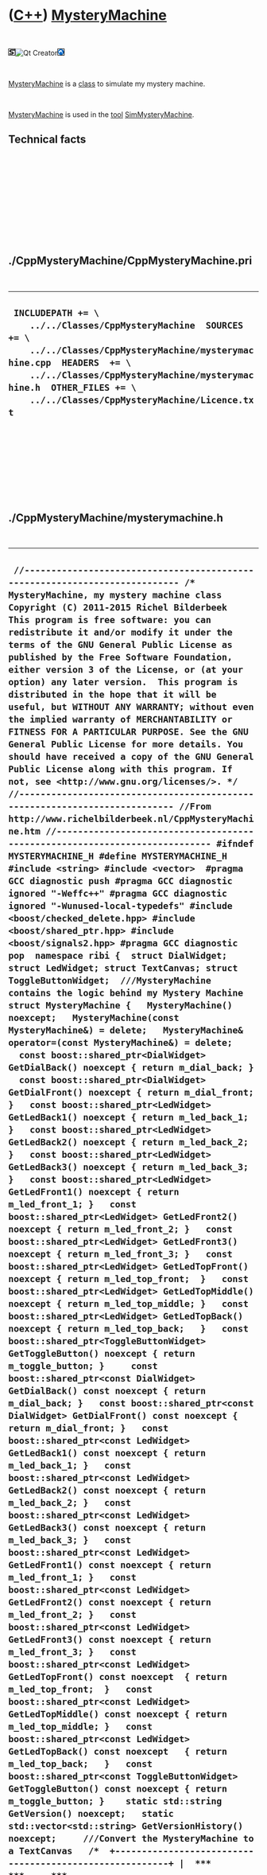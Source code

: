 



 

 

 

 

 

([C++](Cpp.htm)) [MysteryMachine](CppMysteryMachine.htm)
========================================================

 

![STL](PicStl.png)![Qt
Creator](PicQtCreator.png)![Lubuntu](PicLubuntu.png)

 

[MysteryMachine](CppMysteryMachine.htm) is a [class](CppClass.htm) to
simulate my mystery machine.

 

[MysteryMachine](CppMysteryMachine.htm) is used in the [tool](Tools.htm)
[SimMysteryMachine](ToolSimMysteryMachine.htm).

Technical facts
---------------

 

 

 

 

 

 

./CppMysteryMachine/CppMysteryMachine.pri
-----------------------------------------

 

  --------------------------------------------------------------------------------------------------------------------------------------------------------------------------------------------------------------------------------------------------------------------
  ` INCLUDEPATH += \     ../../Classes/CppMysteryMachine  SOURCES += \     ../../Classes/CppMysteryMachine/mysterymachine.cpp  HEADERS  += \     ../../Classes/CppMysteryMachine/mysterymachine.h  OTHER_FILES += \     ../../Classes/CppMysteryMachine/Licence.txt`
  --------------------------------------------------------------------------------------------------------------------------------------------------------------------------------------------------------------------------------------------------------------------

 

 

 

 

 

./CppMysteryMachine/mysterymachine.h
------------------------------------

 

  ----------------------------------------------------------------------------------------------------------------------------------------------------------------------------------------------------------------------------------------------------------------------------------------------------------------------------------------------------------------------------------------------------------------------------------------------------------------------------------------------------------------------------------------------------------------------------------------------------------------------------------------------------------------------------------------------------------------------------------------------------------------------------------------------------------------------------------------------------------------------------------------------------------------------------------------------------------------------------------------------------------------------------------------------------------------------------------------------------------------------------------------------------------------------------------------------------------------------------------------------------------------------------------------------------------------------------------------------------------------------------------------------------------------------------------------------------------------------------------------------------------------------------------------------------------------------------------------------------------------------------------------------------------------------------------------------------------------------------------------------------------------------------------------------------------------------------------------------------------------------------------------------------------------------------------------------------------------------------------------------------------------------------------------------------------------------------------------------------------------------------------------------------------------------------------------------------------------------------------------------------------------------------------------------------------------------------------------------------------------------------------------------------------------------------------------------------------------------------------------------------------------------------------------------------------------------------------------------------------------------------------------------------------------------------------------------------------------------------------------------------------------------------------------------------------------------------------------------------------------------------------------------------------------------------------------------------------------------------------------------------------------------------------------------------------------------------------------------------------------------------------------------------------------------------------------------------------------------------------------------------------------------------------------------------------------------------------------------------------------------------------------------------------------------------------------------------------------------------------------------------------------------------------------------------------------------------------------------------------------------------------------------------------------------------------------------------------------------------------------------------------------------------------------------------------------------------------------------------------------------------------------------------------------------------------------------------------------------------------------------------------------------------------------------------------------------------------------------------------------------------------------------------------------------------------------------------------------------------------------------------------------------------------------------------------------------------------------------------------------------------------------------------------------------------------------------------------------------------------------------------------------------------------------------------------------------------------------------------------------------------------------------------------------------------------------------------------------------------------------------------------------------------------------------------------------------------------------------------------------------------------------------------------------------------------------------------------------------------------------------------------------------------------------------------------------------------------------------------------------------------------------------------------------------------------------------------------------------------------------------------------------------------------------------------------------------------------------------------------------------------------------------------------------------------------------------------------------------------------------------------------------------------------------------------------------------------------------------------------------------------------------------------------------------------------------------------------------------------------------------------------------------------------------------------------------------------------------------------------------------------------------------------------------------------------------------------------------------------------------------------------------------------------------------------------------------------------------------------------------------------------------------------------------------------------------------------------------------------------------------------------------------------------------------------------------------------------------------------------------------------------------------------------------------------------------------------------------------------------------------------------------------------------------------------------------------------------------------------------------------
  ` //--------------------------------------------------------------------------- /* MysteryMachine, my mystery machine class Copyright (C) 2011-2015 Richel Bilderbeek  This program is free software: you can redistribute it and/or modify it under the terms of the GNU General Public License as published by the Free Software Foundation, either version 3 of the License, or (at your option) any later version.  This program is distributed in the hope that it will be useful, but WITHOUT ANY WARRANTY; without even the implied warranty of MERCHANTABILITY or FITNESS FOR A PARTICULAR PURPOSE. See the GNU General Public License for more details. You should have received a copy of the GNU General Public License along with this program. If not, see <http://www.gnu.org/licenses/>. */ //--------------------------------------------------------------------------- //From http://www.richelbilderbeek.nl/CppMysteryMachine.htm //--------------------------------------------------------------------------- #ifndef MYSTERYMACHINE_H #define MYSTERYMACHINE_H  #include <string> #include <vector>  #pragma GCC diagnostic push #pragma GCC diagnostic ignored "-Weffc++" #pragma GCC diagnostic ignored "-Wunused-local-typedefs" #include <boost/checked_delete.hpp> #include <boost/shared_ptr.hpp> #include <boost/signals2.hpp> #pragma GCC diagnostic pop  namespace ribi {  struct DialWidget; struct LedWidget; struct TextCanvas; struct ToggleButtonWidget;  ///MysteryMachine contains the logic behind my Mystery Machine struct MysteryMachine {   MysteryMachine() noexcept;   MysteryMachine(const MysteryMachine&) = delete;   MysteryMachine& operator=(const MysteryMachine&) = delete;    const boost::shared_ptr<DialWidget> GetDialBack() noexcept { return m_dial_back; }   const boost::shared_ptr<DialWidget> GetDialFront() noexcept { return m_dial_front; }   const boost::shared_ptr<LedWidget> GetLedBack1() noexcept { return m_led_back_1; }   const boost::shared_ptr<LedWidget> GetLedBack2() noexcept { return m_led_back_2; }   const boost::shared_ptr<LedWidget> GetLedBack3() noexcept { return m_led_back_3; }   const boost::shared_ptr<LedWidget> GetLedFront1() noexcept { return m_led_front_1; }   const boost::shared_ptr<LedWidget> GetLedFront2() noexcept { return m_led_front_2; }   const boost::shared_ptr<LedWidget> GetLedFront3() noexcept { return m_led_front_3; }   const boost::shared_ptr<LedWidget> GetLedTopFront() noexcept { return m_led_top_front;  }   const boost::shared_ptr<LedWidget> GetLedTopMiddle() noexcept { return m_led_top_middle; }   const boost::shared_ptr<LedWidget> GetLedTopBack() noexcept { return m_led_top_back;   }   const boost::shared_ptr<ToggleButtonWidget> GetToggleButton() noexcept { return m_toggle_button; }     const boost::shared_ptr<const DialWidget> GetDialBack() const noexcept { return m_dial_back; }   const boost::shared_ptr<const DialWidget> GetDialFront() const noexcept { return m_dial_front; }   const boost::shared_ptr<const LedWidget> GetLedBack1() const noexcept { return m_led_back_1; }   const boost::shared_ptr<const LedWidget> GetLedBack2() const noexcept { return m_led_back_2; }   const boost::shared_ptr<const LedWidget> GetLedBack3() const noexcept { return m_led_back_3; }   const boost::shared_ptr<const LedWidget> GetLedFront1() const noexcept { return m_led_front_1; }   const boost::shared_ptr<const LedWidget> GetLedFront2() const noexcept { return m_led_front_2; }   const boost::shared_ptr<const LedWidget> GetLedFront3() const noexcept { return m_led_front_3; }   const boost::shared_ptr<const LedWidget> GetLedTopFront() const noexcept  { return m_led_top_front;  }   const boost::shared_ptr<const LedWidget> GetLedTopMiddle() const noexcept { return m_led_top_middle; }   const boost::shared_ptr<const LedWidget> GetLedTopBack() const noexcept   { return m_led_top_back;   }   const boost::shared_ptr<const ToggleButtonWidget> GetToggleButton() const noexcept { return m_toggle_button; }    static std::string GetVersion() noexcept;   static std::vector<std::string> GetVersionHistory() noexcept;     ///Convert the MysteryMachine to a TextCanvas   /*  +--------------------------------------------------------+ |  ***     ***     ***     ____                          | |** | ** **hhh** **MMM**  |    |           ***           | |*  |  * *hhhhh* *MMMMM*  |____|         **MMM**         | |*  |  * *hhhhh* *MMMMM*  |____|         *MMMMM*         | |*     * *hhhhh* *MMMMM*                 *MMMMM*         | | *   *    ***    *MMM*    ***           *MMMMM*         | |  ***   **MMM**   ***   **MMM**           ***           | |        *MMMMM*         *MMMMM*         **MMM**         | |        *MMMMM*         *MMMMM*         *MMMMM*         | |        *MMMMM*         *MMMMM*         *MMMMM*         | |          ***            *MMM*    ***   *MMMMM*         | |        **MMM**           ***   **MMM**   ***     ***   | |        *MMMMM*                 *MMMMM* **hhh** ** | ** | |        *MMMMM*                 *MMMMM* *hhhhh* *  |  * | |        *MMMMM*                 *MMMMM* *hhhhh* *  |  * | |         *MMM*                   *MMM*  *hhhhh* *     * | |          ***                     ***    *hhh*   *   *  | |                                          ***     ***   | +--------------------------------------------------------+    */   const boost::shared_ptr<TextCanvas> ToTextCanvas() const noexcept;    private:   virtual ~MysteryMachine() noexcept {}   friend void boost::checked_delete<>(MysteryMachine*);    boost::shared_ptr<DialWidget> m_dial_back;   boost::shared_ptr<DialWidget> m_dial_front;   boost::shared_ptr<LedWidget> m_led_front_1;   boost::shared_ptr<LedWidget> m_led_front_2;   boost::shared_ptr<LedWidget> m_led_front_3;   boost::shared_ptr<LedWidget> m_led_back_1;   boost::shared_ptr<LedWidget> m_led_back_2;   boost::shared_ptr<LedWidget> m_led_back_3;   boost::shared_ptr<LedWidget> m_led_top_front;   boost::shared_ptr<LedWidget> m_led_top_middle;   boost::shared_ptr<LedWidget> m_led_top_back;   boost::shared_ptr<ToggleButtonWidget> m_toggle_button;    #ifndef NDEBUG   static void Test() noexcept;   #endif    void Update() noexcept;    friend std::ostream& operator<<(std::ostream& os, const MysteryMachine& machine) noexcept;  };  std::ostream& operator<<(std::ostream& os, const MysteryMachine& machine) noexcept;  } //~namespace ribi  #endif // MYSTERYMACHINE_H`
  ----------------------------------------------------------------------------------------------------------------------------------------------------------------------------------------------------------------------------------------------------------------------------------------------------------------------------------------------------------------------------------------------------------------------------------------------------------------------------------------------------------------------------------------------------------------------------------------------------------------------------------------------------------------------------------------------------------------------------------------------------------------------------------------------------------------------------------------------------------------------------------------------------------------------------------------------------------------------------------------------------------------------------------------------------------------------------------------------------------------------------------------------------------------------------------------------------------------------------------------------------------------------------------------------------------------------------------------------------------------------------------------------------------------------------------------------------------------------------------------------------------------------------------------------------------------------------------------------------------------------------------------------------------------------------------------------------------------------------------------------------------------------------------------------------------------------------------------------------------------------------------------------------------------------------------------------------------------------------------------------------------------------------------------------------------------------------------------------------------------------------------------------------------------------------------------------------------------------------------------------------------------------------------------------------------------------------------------------------------------------------------------------------------------------------------------------------------------------------------------------------------------------------------------------------------------------------------------------------------------------------------------------------------------------------------------------------------------------------------------------------------------------------------------------------------------------------------------------------------------------------------------------------------------------------------------------------------------------------------------------------------------------------------------------------------------------------------------------------------------------------------------------------------------------------------------------------------------------------------------------------------------------------------------------------------------------------------------------------------------------------------------------------------------------------------------------------------------------------------------------------------------------------------------------------------------------------------------------------------------------------------------------------------------------------------------------------------------------------------------------------------------------------------------------------------------------------------------------------------------------------------------------------------------------------------------------------------------------------------------------------------------------------------------------------------------------------------------------------------------------------------------------------------------------------------------------------------------------------------------------------------------------------------------------------------------------------------------------------------------------------------------------------------------------------------------------------------------------------------------------------------------------------------------------------------------------------------------------------------------------------------------------------------------------------------------------------------------------------------------------------------------------------------------------------------------------------------------------------------------------------------------------------------------------------------------------------------------------------------------------------------------------------------------------------------------------------------------------------------------------------------------------------------------------------------------------------------------------------------------------------------------------------------------------------------------------------------------------------------------------------------------------------------------------------------------------------------------------------------------------------------------------------------------------------------------------------------------------------------------------------------------------------------------------------------------------------------------------------------------------------------------------------------------------------------------------------------------------------------------------------------------------------------------------------------------------------------------------------------------------------------------------------------------------------------------------------------------------------------------------------------------------------------------------------------------------------------------------------------------------------------------------------------------------------------------------------------------------------------------------------------------------------------------------------------------------------------------------------------------------------------------------------------------------------------------------------------------------------------------------

 

 

 

 

 

./CppMysteryMachine/mysterymachine.cpp
--------------------------------------

 

  --------------------------------------------------------------------------------------------------------------------------------------------------------------------------------------------------------------------------------------------------------------------------------------------------------------------------------------------------------------------------------------------------------------------------------------------------------------------------------------------------------------------------------------------------------------------------------------------------------------------------------------------------------------------------------------------------------------------------------------------------------------------------------------------------------------------------------------------------------------------------------------------------------------------------------------------------------------------------------------------------------------------------------------------------------------------------------------------------------------------------------------------------------------------------------------------------------------------------------------------------------------------------------------------------------------------------------------------------------------------------------------------------------------------------------------------------------------------------------------------------------------------------------------------------------------------------------------------------------------------------------------------------------------------------------------------------------------------------------------------------------------------------------------------------------------------------------------------------------------------------------------------------------------------------------------------------------------------------------------------------------------------------------------------------------------------------------------------------------------------------------------------------------------------------------------------------------------------------------------------------------------------------------------------------------------------------------------------------------------------------------------------------------------------------------------------------------------------------------------------------------------------------------------------------------------------------------------------------------------------------------------------------------------------------------------------------------------------------------------------------------------------------------------------------------------------------------------------------------------------------------------------------------------------------------------------------------------------------------------------------------------------------------------------------------------------------------------------------------------------------------------------------------------------------------------------------------------------------------------------------------------------------------------------------------------------------------------------------------------------------------------------------------------------------------------------------------------------------------------------------------------------------------------------------------------------------------------------------------------------------------------------------------------------------------------------------------------------------------------------------------------------------------------------------------------------------------------------------------------------------------------------------------------------------------------------------------------------------------------------------------------------------------------------------------------------------------------------------------------------------------------------------------------------------------------------------------------------------------------------------------------------------------------------------------------------------------------------------------------------------------------------------------------------------------------------------------------------------------------------------------------------------------------------------------------------------------------------------------------------------------------------------------------------------------------------------------------------------------------------------------------------------------------------------------------------------------------------------------------------------------------------------------------------------------------------------------------------------------------------------------------------------------------------------------------------------------------------------------------------------------------------------------------------------------------------------------------------------------------------------------------------------------------------------------------------------------------------------------------------------------------------------------------------------------------------------------------------------------------------------------------------------------------------------------------------------------------------------------------------------------------------------------------------------------------------------------------------------------------------------------------------------------------------------------------------------------------------------------------------------------------------------------------------------------------------------------------------------------------------------------------------------------------------------------------------------------------------------------------------------------------------------------------------------------------------------------------------------------------------------------------------------------------------------------------------------------------------------------------------------------------------------------------------------------------------------------------------------------------------------------------------------------------------------------------------------------------------------------------------------------------------------------------------------------------------------------------------------------------------------------------------------------------------------------------------------------------------------
  ` //--------------------------------------------------------------------------- /* MysteryMachine, my mystery machine class Copyright (C) 2011-2015 Richel Bilderbeek  This program is free software: you can redistribute it and/or modify it under the terms of the GNU General Public License as published by the Free Software Foundation, either version 3 of the License, or (at your option) any later version.  This program is distributed in the hope that it will be useful, but WITHOUT ANY WARRANTY; without even the implied warranty of MERCHANTABILITY or FITNESS FOR A PARTICULAR PURPOSE. See the GNU General Public License for more details. You should have received a copy of the GNU General Public License along with this program. If not, see <http://www.gnu.org/licenses/>. */ //--------------------------------------------------------------------------- //From http://www.richelbilderbeek.nl/CppMysteryMachine.htm //--------------------------------------------------------------------------- #pragma GCC diagnostic push #pragma GCC diagnostic ignored "-Weffc++" #pragma GCC diagnostic ignored "-Wunused-local-typedefs" #include "mysterymachine.h"  #include <boost/lexical_cast.hpp>  #include "dial.h" #include "dialwidget.h" #include "led.h" #include "ledwidget.h" #include "textcanvas.h" #include "testtimer.h" #include "togglebutton.h" #include "togglebuttonwidget.h" #include "trace.h"  #pragma GCC diagnostic pop  ribi::MysteryMachine::MysteryMachine() noexcept   : m_dial_back(new DialWidget),     m_dial_front(new DialWidget),     m_led_front_1(new LedWidget(0,0,32,32,1.0,255,  0,  0)),     m_led_front_2(new LedWidget(0,0,32,32,0.0,  0,255,  0)),     m_led_front_3(new LedWidget(0,0,32,32,0.0,  0,  0,255)),     m_led_back_1(new LedWidget(0,0,32,32,1.0,255,  0,  0)),     m_led_back_2(new LedWidget(0,0,32,32,0.0,  0,255,  0)),     m_led_back_3(new LedWidget(0,0,32,32,0.0,  0,  0,255)),     m_led_top_front( new LedWidget(0,0,32,32,0.0,255,0,0)),     m_led_top_middle(new LedWidget(0,0,32,32,0.0,255,0,0)),     m_led_top_back(  new LedWidget(0,0,32,32,0.0,255,0,0)),     m_toggle_button(new ToggleButtonWidget) {   #ifndef NDEBUG   Test();   #endif   m_dial_back->GetDial()->m_signal_position_changed.connect(boost::bind(     &ribi::MysteryMachine::Update,this));   m_dial_front->GetDial()->m_signal_position_changed.connect(boost::bind(     &ribi::MysteryMachine::Update,this));   m_toggle_button->GetToggleButton()->m_signal_toggled.connect(boost::bind(     &ribi::MysteryMachine::Update,this));   Update(); }  std::string ribi::MysteryMachine::GetVersion() noexcept {   return "1.2"; }  std::vector<std::string> ribi::MysteryMachine::GetVersionHistory() noexcept {   return {     "2011-04-10: Version 1.0: initial version",     "2011-08-20: Version 1.1: added operator<<",     "2014-02-28: Version 1.2: added ToTextCanvas",   }; }  #ifndef NDEBUG void ribi::MysteryMachine::Test() noexcept {   {     static bool is_tested{false};     if (is_tested) return;     is_tested = true;   }   const TestTimer test_timer(__func__,__FILE__,1.0);   MysteryMachine m;   assert(!m.GetVersion().empty()); } #endif  const boost::shared_ptr<ribi::TextCanvas> ribi::MysteryMachine::ToTextCanvas() const noexcept {   const int w = 58;   const int h = 20;   boost::shared_ptr<TextCanvas> canvas {     new TextCanvas(w,h)   };   //Create the edges   {     canvas->PutText(0,0,std::string(w,'-'));     canvas->PutText(0,h - 1,std::string(w,'-'));     for (int y=0; y!=h; ++y)     {       canvas->PutChar(0,y,'|');       canvas->PutChar(w-1,y,'|');     }     canvas->PutChar(  0,0  ,'+');     canvas->PutChar(  0,h-1,'+');     canvas->PutChar(w-1,0  ,'+');     canvas->PutChar(w-1,h-1,'+');   }   //Put front at left   canvas->PutCanvas(1,1,m_dial_front->ToTextCanvas(3));   canvas->PutCanvas(49,12,m_dial_back->ToTextCanvas(3));    canvas->PutCanvas(9,1,m_led_front_1->ToCanvas(3));   canvas->PutCanvas(9,6,m_led_front_2->ToCanvas(3));   canvas->PutCanvas(9,11,m_led_front_3->ToCanvas(3));    canvas->PutCanvas(17,1,m_led_top_front->ToCanvas(3));   canvas->PutCanvas(25,6,m_led_top_middle->ToCanvas(3));   canvas->PutCanvas(33,11,m_led_top_back->ToCanvas(3));    canvas->PutCanvas(41,2,m_led_back_3->ToCanvas(3));   canvas->PutCanvas(41,7,m_led_back_2->ToCanvas(3));   canvas->PutCanvas(41,12,m_led_back_1->ToCanvas(3));    canvas->PutCanvas(26,1,m_toggle_button->ToTextCanvas(6,4));   return canvas; }   void ribi::MysteryMachine::Update() noexcept {   const int back = static_cast<int>(GetDialBack()->GetDial()->GetPosition() * 12.0) % 3;   const int front = static_cast<int>(GetDialFront()->GetDial()->GetPosition() * 12.0) % 3;   int top = (GetToggleButton()->GetToggleButton()->IsPressed()     ? (1 + front - back + 3) % 3     : -1);   assert(front >= 0);   assert(front  < 3);   assert(back >= 0);   assert(back  < 3);   assert(top >= -1); //-1 denotes off   assert(top  < 3);   m_led_front_1->GetLed()->SetIntensity(front == 0 ? 1.0 : 0.0);   m_led_front_2->GetLed()->SetIntensity(front == 1 ? 1.0 : 0.0);   m_led_front_3->GetLed()->SetIntensity(front == 2 ? 1.0 : 0.0);   m_led_back_1->GetLed()->SetIntensity(back == 0 ? 1.0 : 0.0);   m_led_back_2->GetLed()->SetIntensity(back == 1 ? 1.0 : 0.0);   m_led_back_3->GetLed()->SetIntensity(back == 2 ? 1.0 : 0.0);   m_led_top_front->GetLed()->SetIntensity( top == 0 ? 1.0 : 0.0);   m_led_top_middle->GetLed()->SetIntensity(top == 1 ? 1.0 : 0.0);   m_led_top_back->GetLed()->SetIntensity(  top == 2 ? 1.0 : 0.0); }  std::ostream& ribi::operator<<(std::ostream& os, const MysteryMachine& machine) noexcept {   os     << "<MysteryMachine>"     << "<dial_back>"       << *machine.m_dial_back     << "</dial_back>"     << "<dial_front>"       << *machine.m_dial_front     << "</dial_front>"     << "<led_back_1>"       << *machine.m_led_back_1     << "</led_back_1>"     << "<led_back_2>"       << *machine.m_led_back_2     << "</led_back_2>"     << "<led_back_3>"       << *machine.m_led_back_3     << "</led_back_3>"     << "<led_front_1>"     << *machine.m_led_front_1     << "</led_front_1>"     << "<led_front_2>"       << *machine.m_led_front_2     << "</led_front_2>"     << "<led_front_3>"       << *machine.m_led_front_3     << "<led_front_3>"     << "<led_top_back>"       << *machine.m_led_top_back     << "</led_top_back>"     << "<led_top_front>"       << *machine.m_led_top_front     << "</led_top_front>"     << "<led_top_middle>"       << *machine.m_led_top_middle     << "</led_top_middle>"     << "<toggle_button>"     << *machine.m_toggle_button     << "</toggle_button>"     << "</MysteryMachine>";   return os; }`
  --------------------------------------------------------------------------------------------------------------------------------------------------------------------------------------------------------------------------------------------------------------------------------------------------------------------------------------------------------------------------------------------------------------------------------------------------------------------------------------------------------------------------------------------------------------------------------------------------------------------------------------------------------------------------------------------------------------------------------------------------------------------------------------------------------------------------------------------------------------------------------------------------------------------------------------------------------------------------------------------------------------------------------------------------------------------------------------------------------------------------------------------------------------------------------------------------------------------------------------------------------------------------------------------------------------------------------------------------------------------------------------------------------------------------------------------------------------------------------------------------------------------------------------------------------------------------------------------------------------------------------------------------------------------------------------------------------------------------------------------------------------------------------------------------------------------------------------------------------------------------------------------------------------------------------------------------------------------------------------------------------------------------------------------------------------------------------------------------------------------------------------------------------------------------------------------------------------------------------------------------------------------------------------------------------------------------------------------------------------------------------------------------------------------------------------------------------------------------------------------------------------------------------------------------------------------------------------------------------------------------------------------------------------------------------------------------------------------------------------------------------------------------------------------------------------------------------------------------------------------------------------------------------------------------------------------------------------------------------------------------------------------------------------------------------------------------------------------------------------------------------------------------------------------------------------------------------------------------------------------------------------------------------------------------------------------------------------------------------------------------------------------------------------------------------------------------------------------------------------------------------------------------------------------------------------------------------------------------------------------------------------------------------------------------------------------------------------------------------------------------------------------------------------------------------------------------------------------------------------------------------------------------------------------------------------------------------------------------------------------------------------------------------------------------------------------------------------------------------------------------------------------------------------------------------------------------------------------------------------------------------------------------------------------------------------------------------------------------------------------------------------------------------------------------------------------------------------------------------------------------------------------------------------------------------------------------------------------------------------------------------------------------------------------------------------------------------------------------------------------------------------------------------------------------------------------------------------------------------------------------------------------------------------------------------------------------------------------------------------------------------------------------------------------------------------------------------------------------------------------------------------------------------------------------------------------------------------------------------------------------------------------------------------------------------------------------------------------------------------------------------------------------------------------------------------------------------------------------------------------------------------------------------------------------------------------------------------------------------------------------------------------------------------------------------------------------------------------------------------------------------------------------------------------------------------------------------------------------------------------------------------------------------------------------------------------------------------------------------------------------------------------------------------------------------------------------------------------------------------------------------------------------------------------------------------------------------------------------------------------------------------------------------------------------------------------------------------------------------------------------------------------------------------------------------------------------------------------------------------------------------------------------------------------------------------------------------------------------------------------------------------------------------------------------------------------------------------------------------------------------------------------------------------------------------------------------------------------------

 

 

 

 

 





 




This page has been created by the [tool](Tools.htm)
[CodeToHtml](ToolCodeToHtml.htm)
